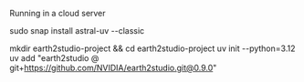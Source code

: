 Running in a cloud server

sudo snap install astral-uv --classic

mkdir earth2studio-project && cd earth2studio-project
uv init --python=3.12
uv add "earth2studio @ git+https://github.com/NVIDIA/earth2studio.git@0.9.0"
